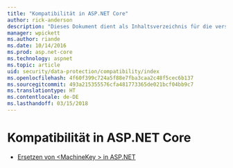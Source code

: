```yaml
---
title: "Kompatibilität in ASP.NET Core"
author: rick-anderson
description: "Dieses Dokument dient als Inhaltsverzeichnis für die verschiedenen Themen zur Kompatibilität im Rahmen des Schutzes von Daten in ASP.NET Core."
manager: wpickett
ms.author: riande
ms.date: 10/14/2016
ms.prod: asp.net-core
ms.technology: aspnet
ms.topic: article
uid: security/data-protection/compatibility/index
ms.openlocfilehash: 4f60f399c724a5f88e7fba3caa2c48f5cec6b137
ms.sourcegitcommit: 493a215355576cfa481773365de021bcf04bb9c7
ms.translationtype: HT
ms.contentlocale: de-DE
ms.lasthandoff: 03/15/2018
---
```

# <a name="compatibility-in-aspnet-core"></a>Kompatibilität in ASP.NET Core

* [Ersetzen von \<MachineKey > in ASP.NET](xref:security/data-protection/compatibility/replacing-machinekey)
